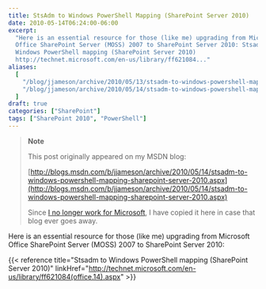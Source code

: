 ```yaml
---
title: StsAdm to Windows PowerShell Mapping (SharePoint Server 2010)
date: 2010-05-14T06:24:00-06:00
excerpt:
  "Here is an essential resource for those (like me) upgrading from Microsoft
  Office SharePoint Server (MOSS) 2007 to SharePoint Server 2010: Stsadm to
  Windows PowerShell mapping (SharePoint Server 2010)
  http://technet.microsoft.com/en-us/library/ff621084..."
aliases:
  [
    "/blog/jjameson/archive/2010/05/13/stsadm-to-windows-powershell-mapping-sharepoint-server-2010.aspx",
    "/blog/jjameson/archive/2010/05/14/stsadm-to-windows-powershell-mapping-sharepoint-server-2010.aspx",
  ]
draft: true
categories: ["SharePoint"]
tags: ["SharePoint 2010", "PowerShell"]
---
```


> **Note**
>
> This post originally appeared on my MSDN blog:
>
> [http://blogs.msdn.com/b/jjameson/archive/2010/05/14/stsadm-to-windows-powershell-mapping-sharepoint-server-2010.aspx](http://blogs.msdn.com/b/jjameson/archive/2010/05/14/stsadm-to-windows-powershell-mapping-sharepoint-server-2010.aspx)
>
> Since
> [I no longer work for Microsoft](/blog/jjameson/2011/09/02/last-day-with-microsoft),
> I have copied it here in case that blog ever goes away.

Here is an essential resource for those (like me) upgrading from Microsoft
Office SharePoint Server (MOSS) 2007 to SharePoint Server 2010:

{{< reference
title="Stsadm to Windows PowerShell mapping (SharePoint Server 2010)"
linkHref="http://technet.microsoft.com/en-us/library/ff621084(office.14).aspx" >}}
